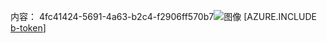 内容： 4fc41424-5691-4a63-b2c4-f2906ff570b7![图像](22419273-938a-4670-a793-2805f98b9cc4.png)
[AZURE.INCLUDE [b-token](8fbfd099-342e-41e2-930b-fcb3e912e252.md)]
